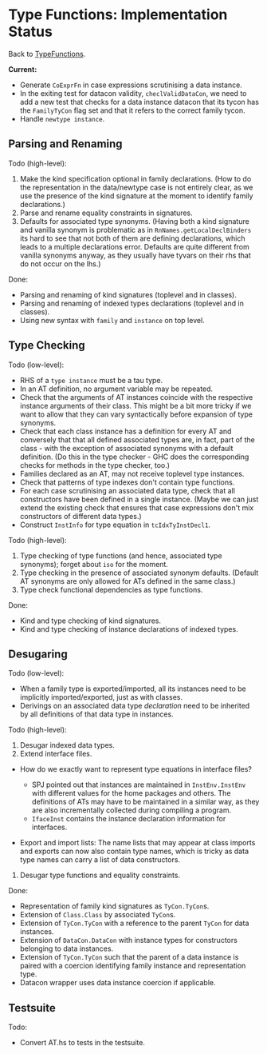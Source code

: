 # Type Functions: Implementation Status


Back to [TypeFunctions](type-functions).

**Current:**

- Generate `CoExprFn` in case expressions scrutinising a data instance.
- In the exiting test for datacon validity, `checlValidDataCon`, we need to add a new test that checks for a data instance datacon that its tycon has the `FamilyTyCon` flag set and that it refers to the correct family tycon.
- Handle `newtype instance`.

## Parsing and Renaming


Todo (high-level):

1. Make the kind specification optional in family declarations.  (How to do the representation in the data/newtype case is not entirely clear, as we use the presence of the kind signature at the moment to identify family declarations.)
1. Parse and rename equality constraints in signatures.
1. Defaults for associated type synonyms.  (Having both a kind signature and vanilla synonym is problematic as in `RnNames.getLocalDeclBinders` its hard to see that not both of them are defining declarations, which leads to a multiple declarations error.  Defaults are quite different from vanilla synonyms anyway, as they usually have tyvars on their rhs that do not occur on the lhs.)


Done:

- Parsing and renaming of kind signatures (toplevel and in classes).
- Parsing and renaming of indexed types declarations (toplevel and in classes).
- Using new syntax with `family` and `instance` on top level.

## Type Checking


Todo (low-level):

- RHS of a `type instance` must be a tau type.
- In an AT definition, no argument variable may be repeated.
- Check that the arguments of AT instances coincide with the respective instance arguments of their class. This might be a bit more tricky if we want to allow that they can vary syntactically before expansion of type synonyms.
- Check that each class instance has a definition for every AT and conversely that that all defined associated types are, in fact, part of the class - with the exception of associated synonyms with a default definition. (Do this in the type checker - GHC does the corresponding checks for methods in the type checker, too.)
- Families declared as an AT, may not receive toplevel type instances.
- Check that patterns of type indexes don't contain type functions.
- For each case scrutinising an associated data type, check that all constructors have been defined in a single instance.  (Maybe we can just extend the existing check that ensures that case expressions don't mix constructors of different data types.)
- Construct `InstInfo` for type equation in `tcIdxTyInstDecl1`.


 
Todo (high-level):

1. Type checking of type functions (and hence, associated type synonyms); forget about `iso` for the moment.
1. Type checking in the presence of associated synonym defaults.  (Default AT synonyms are only allowed for ATs defined in the same class.)
1. Type check functional dependencies as type functions.


Done: 

- Kind and type checking of kind signatures.
- Kind and type checking of instance declarations of indexed types.

## Desugaring


Todo (low-level):

- When a family type is exported/imported, all its instances need to be implicitly imported/exported, just as with classes.
- Derivings on an associated data type *declaration* need to be inherited by all definitions of that data type in instances.


Todo (high-level):

1. Desugar indexed data types.
1. Extend interface files.

  - How do we exactly want to represent type equations in interface files?

    - SPJ pointed out that instances are maintained in `InstEnv.InstEnv` with different values for the home packages and others. The definitions of ATs may have to be maintained in a similar way, as they are also incrementally collected during compiling a program.
    - `IfaceInst` contains the instance declaration information for interfaces.
  - Export and import lists: The name lists that may appear at class imports and exports can now also contain type names, which is tricky as data type names can carry a list of data constructors.
1. Desugar type functions and equality constraints.


Done:

- Representation of family kind signatures as `TyCon.TyCon`s.
- Extension of `Class.Class` by associated `TyCon`s.
- Extension of `TyCon.TyCon` with a reference to the parent `TyCon` for data instances.
- Extension of `DataCon.DataCon` with instance types for constructors belonging to data instances.
- Extension of `TyCon.TyCon` such that the parent of a data instance is paired with a coercion identifying family instance and representation type.
- Datacon wrapper uses data instance coercion if applicable.

## Testsuite


Todo:

- Convert AT.hs to tests in the testsuite.
